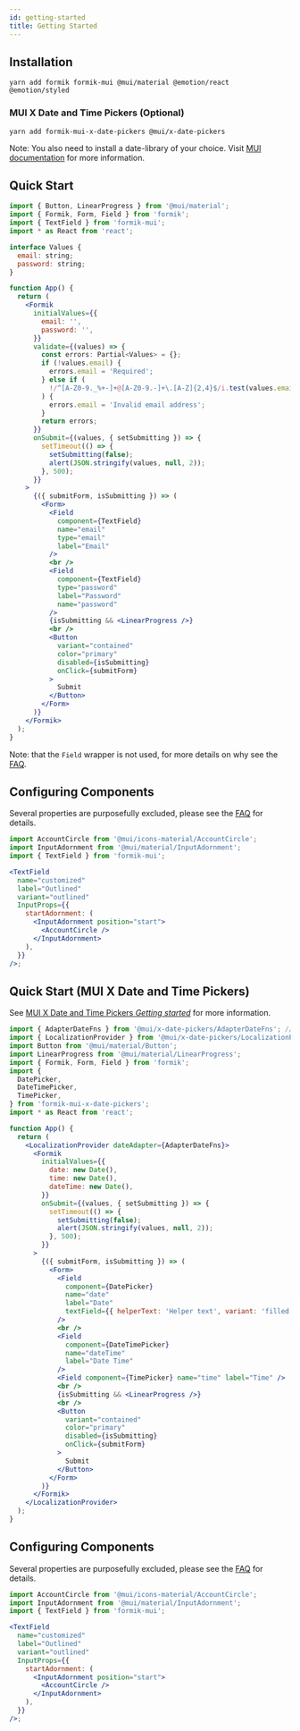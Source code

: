 ```yaml
---
id: getting-started
title: Getting Started
---
```


## Installation

```
yarn add formik formik-mui @mui/material @emotion/react @emotion/styled
```

### MUI X Date and Time Pickers (Optional)

```
yarn add formik-mui-x-date-pickers @mui/x-date-pickers
```

Note: You also need to install a date-library of your choice. Visit [MUI documentation](https://mui.com/x/react-date-pickers/getting-started/) for more information.

## Quick Start

```jsx {4,39,46}
import { Button, LinearProgress } from '@mui/material';
import { Formik, Form, Field } from 'formik';
import { TextField } from 'formik-mui';
import * as React from 'react';

interface Values {
  email: string;
  password: string;
}

function App() {
  return (
    <Formik
      initialValues={{
        email: '',
        password: '',
      }}
      validate={(values) => {
        const errors: Partial<Values> = {};
        if (!values.email) {
          errors.email = 'Required';
        } else if (
          !/^[A-Z0-9._%+-]+@[A-Z0-9.-]+\.[A-Z]{2,4}$/i.test(values.email)
        ) {
          errors.email = 'Invalid email address';
        }
        return errors;
      }}
      onSubmit={(values, { setSubmitting }) => {
        setTimeout(() => {
          setSubmitting(false);
          alert(JSON.stringify(values, null, 2));
        }, 500);
      }}
    >
      {({ submitForm, isSubmitting }) => (
        <Form>
          <Field
            component={TextField}
            name="email"
            type="email"
            label="Email"
          />
          <br />
          <Field
            component={TextField}
            type="password"
            label="Password"
            name="password"
          />
          {isSubmitting && <LinearProgress />}
          <br />
          <Button
            variant="contained"
            color="primary"
            disabled={isSubmitting}
            onClick={submitForm}
          >
            Submit
          </Button>
        </Form>
      )}
    </Formik>
  );
}
```

Note: that the `Field` wrapper is not used, for more details on why see the [FAQ](guide/faq.md).

## Configuring Components

Several properties are purposefully excluded, please see the [FAQ](guide/faq.md) for details.

```jsx
import AccountCircle from '@mui/icons-material/AccountCircle';
import InputAdornment from '@mui/material/InputAdornment';
import { TextField } from 'formik-mui';

<TextField
  name="customized"
  label="Outlined"
  variant="outlined"
  InputProps={{
    startAdornment: (
      <InputAdornment position="start">
        <AccountCircle />
      </InputAdornment>
    ),
  }}
/>;
```

## Quick Start (MUI X Date and Time Pickers)

See [MUI X Date and Time Pickers _Getting started_](https://mui.com/x/react-date-pickers/getting-started/) for more information.

```jsx {1-2,6-10,15,32,39,43}
import { AdapterDateFns } from '@mui/x-date-pickers/AdapterDateFns'; // Depending on the library you picked
import { LocalizationProvider } from '@mui/x-date-pickers/LocalizationProvider';
import Button from '@mui/material/Button';
import LinearProgress from '@mui/material/LinearProgress';
import { Formik, Form, Field } from 'formik';
import {
  DatePicker,
  DateTimePicker,
  TimePicker,
} from 'formik-mui-x-date-pickers';
import * as React from 'react';

function App() {
  return (
    <LocalizationProvider dateAdapter={AdapterDateFns}>
      <Formik
        initialValues={{
          date: new Date(),
          time: new Date(),
          dateTime: new Date(),
        }}
        onSubmit={(values, { setSubmitting }) => {
          setTimeout(() => {
            setSubmitting(false);
            alert(JSON.stringify(values, null, 2));
          }, 500);
        }}
      >
        {({ submitForm, isSubmitting }) => (
          <Form>
            <Field
              component={DatePicker}
              name="date"
              label="Date"
              textField={{ helperText: 'Helper text', variant: 'filled' }}
            />
            <br />
            <Field
              component={DateTimePicker}
              name="dateTime"
              label="Date Time"
            />
            <Field component={TimePicker} name="time" label="Time" />
            <br />
            {isSubmitting && <LinearProgress />}
            <br />
            <Button
              variant="contained"
              color="primary"
              disabled={isSubmitting}
              onClick={submitForm}
            >
              Submit
            </Button>
          </Form>
        )}
      </Formik>
    </LocalizationProvider>
  );
}
```

## Configuring Components

Several properties are purposefully excluded, please see the [FAQ](guide/faq.md) for details.

```jsx
import AccountCircle from '@mui/icons-material/AccountCircle';
import InputAdornment from '@mui/material/InputAdornment';
import { TextField } from 'formik-mui';

<TextField
  name="customized"
  label="Outlined"
  variant="outlined"
  InputProps={{
    startAdornment: (
      <InputAdornment position="start">
        <AccountCircle />
      </InputAdornment>
    ),
  }}
/>;
```
